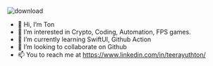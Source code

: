 ![download](https://user-images.githubusercontent.com/12950654/180751496-f24d986b-4758-465c-93ce-cbacd0dc02c9.png)

- 👋 Hi, I’m Ton
- 👀 I’m interested in Crypto, Coding, Automation, FPS games.
- 🌱 I’m currently learning SwiftUI, Github Action
- 💞️ I’m looking to collaborate on Github
- 📫 You to reach me at https://www.linkedin.com/in/teerayuthton/

<!---
teerayuthton/teerayuthton is a ✨ special ✨ repository because its `README.md` (this file) appears on your GitHub profile.
You can click the Preview link to take a look at your changes.
--->
